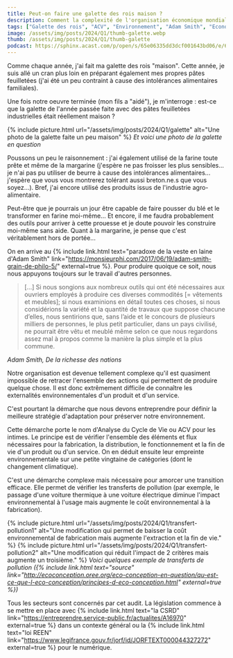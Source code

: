 ```yaml
---
title: Peut-on faire une galette des rois maison ?
description: Comment la complexité de l'organisation économique mondiale nuit à prendre de bonnes décisions environnementales
tags: ["Galette des rois", "ACV", "Environnement", "Adam Smith", "Economie"]
image: /assets/img/posts/2024/Q1/thumb-galette.webp
thumb: /assets/img/posts/2024/Q1/thumb-galette
podcast: https://sphinx.acast.com/p/open/s/65e06335dd3dcf001643bd06/e/65fc2bd58c676f00168a1e62/media.mp3
---
```


Comme chaque année, j'ai fait ma galette des rois "maison". Cette année, je suis allé un cran plus loin en préparant également mes propres pâtes feuilletées (j'ai été un peu contraint à cause des intolérances alimentaires familiales).

Une fois notre oeuvre terminée (mon fils a "aidé"), je m'interroge : est-ce que la galette de l'année passée faite avec des pâtes feuilletées industrielles était réellement maison ?

{% include picture.html 
    url="/assets/img/posts/2024/Q1/galette"
    alt="Une photo de la galette faite un peu maison"
%}
*Et voici une photo de la galette en question*

Poussons un peu le raisonnement : j'ai également utilisé de la farine toute prête et même de la margarine (j'espère ne pas froisser les plus sensibles... je n'ai pas pu utiliser de beurre à cause des intolérances alimentaires... j'espère que vous vous montrerez tolérant aussi breton.ne.s que vous soyez...). Bref, j'ai encore utilisé des produits issus de l'industrie agro-alimentaire.

Peut-être que je pourrais un jour être capable de faire pousser du blé et le transformer en farine moi-même... Et encore, il me faudra probablement des outils pour arriver à cette prouesse et je doute pouvoir les construire moi-même sans aide. Quant à la margarine, je pense que c'est véritablement hors de portée...

On en arrive au {% include link.html text="paradoxe de la veste en laine d'Adam Smith" link="https://monsieurphi.com/2017/06/19/adam-smith-grain-de-philo-5/" external=true %}. Pour produire quoique ce soit, nous nous appuyons toujours sur le travail d'autres personnes. 

>  [...] Si nous songions aux nombreux outils qui ont été nécessaires aux ouvriers employés à produire ces diverses commodités [= vêtements et meubles]; si nous examinions en détail toutes ces choses, si nous considérions la variété et la quantité de travaux que suppose chacune d’elles, nous sentirions que, sans l’aide et le concours de plusieurs milliers de personnes, le plus petit particulier, dans un pays civilisé, ne pourrait être vêtu et meublé même selon ce que nous regardons assez mal à propos comme la manière la plus simple et la plus commune.

*Adam Smith, De la richesse des nations*

Notre organisation est devenue tellement complexe qu'il est quasiment impossible de retracer l'ensemble des actions qui permettent de produire quelque chose. Il est donc extrêmement difficile de connaître les externalités environnementales d'un produit et d'un service.

C'est pourtant la démarche que nous devons entreprendre pour définir la meilleure stratégie d'adaptation pour préserver notre environnement.

Cette démarche porte le nom d'Analyse du Cycle de Vie ou ACV pour les intimes. Le principe est de vérifier l'ensemble des éléments et flux nécessaires pour la fabrication, la distribution, le fonctionnement et la fin de vie d'un produit ou d'un service. On en déduit ensuite leur empreinte environnementale sur une petite vingtaine de catégories (dont le changement climatique).

C'est une démarche complexe mais nécessaire pour amorcer une transition efficace. Elle permet de vérifier les transferts de pollution (par exemple, le passage d'une voiture thermique à une voiture électrique diminue l'impact environnemental à l'usage mais augmente le coût environnemental à la fabrication).

{% include picture.html 
    url="/assets/img/posts/2024/Q1/transfert-pollution1"
    alt="Une modification qui permet de baisser la coût environnemental de fabrication mais augmente l'extraction et la fin de vie."
%}
{% include picture.html 
    url="/assets/img/posts/2024/Q1/transfert-pollution2"
    alt="Une modification qui réduit l'impact de 2 critères mais augmente un troisième."
%}
*Voici quelques exemple de transferts de pollution ({% include link.html text="source" link="http://ecoconception.oree.org/eco-conception-en-question/qu-est-ce-que-l-eco-conception/principes-d-eco-conception.html" external=true %})*

Tous les secteurs sont concernés par cet audit. La législation commence à se mettre en place avec {% include link.html text="la CSRD" link="https://entreprendre.service-public.fr/actualites/A16970" external=true %} dans un contexte général ou la {% include link.html text="loi REEN" link="https://www.legifrance.gouv.fr/jorf/id/JORFTEXT000044327272" external=true %} pour le numérique.
